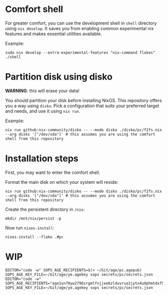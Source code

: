 # Comfort shell

For greater comfort, you can use the development shell in `shell` directory using `nix develop`.
It saves you from enabling common experimental nix features and makes essential utilities available.

Example:
```
sudo nix develop --extra-experimental-features "nix-command flakes" ./shell
```

# Partition disk using disko
**WARNING**: this will erase your data!

You should partition your disk before installing NixOS. This repository offers you a way using `disko`.
Pick a configuration that suits your preferred target and needs, and use it using `nix run`.

Example:
```
nix run github:nix-community/disko -- --mode disko ./disko/pc/f2fs.nix  --arg disks '["/dev/vda"]' # this assumes you are using the comfort shell from this repository
```

# Installation steps
First, you may want to enter the comfort shell.

Format the main disk on which your system will reside:
```
nix run github:nix-community/disko -- --mode disko ./disko/pc/f2fs.nix  --arg disks '["/dev/vda"]' # this assumes you are using the comfort shell from this repository
```

Create the persistent directory in `/nix`:

```
mkdir /mnt/nix/persist -p
```

Now run `nixos-install`:
```
nixos-install --flake .#pc
```

# WIP

```
EDITOR="code -w" SOPS_AGE_RECIPIENTS=$(< ~/Git/age/pc.agepub) SOPS_AGE_KEY_FILE=~/Git/age/ye.agekey sops secrets/pc/secrets.json
EDITOR="code -w" SOPS_AGE_RECIPIENTS="age1vn70yw2796zrgmlfnjjee6zldxvrsa2jytx4u9phmtdxf5zmjy2s54maed,age1gvxnr97tvkjumsmgdpyw5s22n0fvj7k44slv3nl6rs87yx9xaf4qxxw40s" SOPS_AGE_KEY_FILE=~/Git/age/ye.agekey sops secrets/pc/secrets.json
```